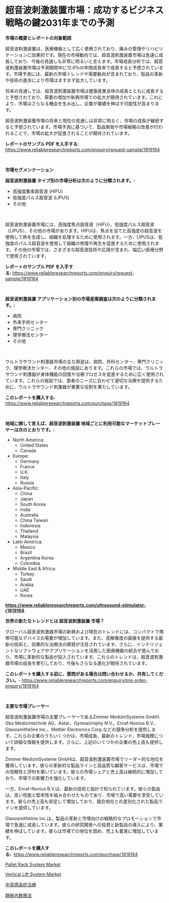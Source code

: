 <p><h1>超音波刺激装置市場：成功するビジネス戦略の鍵2031年までの予測</h1></p><p><strong>市場の概要とレポートの対象範囲</strong></p>
<p><p>超音波刺激装置は、医療機器として広く使用されており、痛みの管理やリハビリテーションに効果的です。現在の市場動向では、超音波刺激装置市場は急速に成長しており、今後の見通しも非常に明るいと言えます。市場成長分析では、超音波刺激装置市場は予測期間中に12.6％の年間成長率で成長すると予想されています。市場予測には、最新の市場トレンドや需要動向が含まれており、製品の革新や技術の進歩により市場はますます拡大しています。</p><p>将来の見通しでは、超音波刺激装置市場は健康産業全体の成長とともに成長すると予想されており、需要の増加や新興市場での拡大が期待されています。これにより、市場はさらなる機会を生み出し、企業が業績を伸ばす可能性が高まります。</p><p>超音波刺激装置市場の将来と現在の見通しは非常に明るく、市場の成長が継続すると予想されています。市場予測に基づいて、製品開発や市場戦略の改善が行われることで、市場の拡大が促進されることが期待されています。</p></p>
<p><strong>レポートのサンプル PDF を入手する:</strong> <a href="https://www.reliableresearchreports.com/enquiry/request-sample/1819164">https://www.reliableresearchreports.com/enquiry/request-sample/1819164</a></p>
<p>&nbsp;</p>
<p><strong>市場セグメンテーション</strong></p>
<p><strong>超音波刺激装置 タイプ別の市場分析は次のように分類されます。:</strong></p>
<p><ul><li>高強度集束超音波 (HIFU)</li><li>低強度パルス超音波 (LIPUS)</li><li>その他</li></ul></p>
<p>&nbsp;</p>
<p><p>超音波刺激装置市場には、高強度焦点超音波（HIFU）、低強度パルス超音波（LIPUS）、その他の市場があります。HIFUは、焦点を当てた高強度の超音波を使用して熱を生成し、組織を処理するために使用されます。一方、LIPUSは、低強度のパルス超音波を使用して組織の修復や再生を促進するために使用されます。その他の市場では、さまざまな超音波技術や応用が含まれ、幅広い医療分野で使用されています。</p></p>
<p><strong>レポートのサンプル PDF を入手する:</strong>&nbsp;<a href="https://www.reliableresearchreports.com/enquiry/request-sample/1819164">https://www.reliableresearchreports.com/enquiry/request-sample/1819164</a></p>
<p>&nbsp;</p>
<p><strong> 超音波刺激装置 アプリケーション別の市場産業調査は次のように分類されます。:</strong></p>
<p><ul><li>病院</li><li>外来手術センター</li><li>専門クリニック</li><li>理学療法センター</li><li>その他</li></ul></p>
<p>&nbsp;</p>
<p><p>ウルトラサウンド刺激器市場の主な用途は、病院、外科センター、専門クリニック、理学療法センター、その他の施設にあります。これらの市場では、ウルトラサウンド刺激器が身体機能の回復や治療プロセスを促進するために広く使用されています。これらの施設では、患者のニーズに合わせて適切な治療を提供するために、ウルトラサウンド刺激器が重要な役割を果たしています。</p></p>
<p><strong>このレポートを購入する:</strong>&nbsp; <a href="https://www.reliableresearchreports.com/purchase/1819164">https://www.reliableresearchreports.com/purchase/1819164</a></p>
<p>&nbsp;</p>
<p><strong>地域に関して言えば、超音波刺激装置 地域ごとに利用可能なマーケットプレーヤーは次のとおりです。:</strong></p>
<p><ul>
    <li>
        North America:
        <ul>
            <li>United States</li>
            <li>Canada</li>
        </ul>
    </li>
    <li>
        Europe:
        <ul>
            <li>Germany</li>
            <li>France</li>
            <li>U.K.</li>
            <li>Italy</li>
            <li>Russia</li>
        </ul>
    </li>
    <li>
        Asia-Pacific:
        <ul>
            <li>China</li>
            <li>Japan</li>
            <li>South Korea</li>
            <li>India</li>
            <li>Australia</li>
            <li>China Taiwan</li>
            <li>Indonesia</li>
            <li>Thailand</li>
            <li>Malaysia</li>
        </ul>
    </li>
    <li>
        Latin America:
        <ul>
            <li>Mexico</li>
            <li>Brazil</li>
            <li>Argentina Korea</li>
            <li>Colombia</li>
        </ul>
    </li>
    <li>
        Middle East & Africa:
        <ul>
            <li>Turkey</li>
            <li>Saudi</li>
            <li>Arabia</li>
            <li>UAE</li>
            <li>Korea</li>
        </ul>
    </li>
    </ul></p>
<p><strong><a href="https://www.reliableresearchreports.com/ultrasound-stimulator-r1819164">https://www.reliableresearchreports.com/ultrasound-stimulator-r1819164</a></strong>&nbsp;</p>
<p><strong>世界の新たなトレンドとは 超音波刺激装置 市場？</strong></p>
<p><p>グローバル超音波刺激器市場の新興および現在のトレンドには、コンパクトで携帯可能なデバイスの需要が増加しています。また、高解像度の画像を提供する最新の技術と、効果的な治療法の開発が注目されています。さらに、インテリジェントなソフトウェアやアプリケーションを活用した医療機器の統合が進んでおり、市場に革新的な製品が投入されています。これらのトレンドは、超音波刺激器市場の成長を牽引しており、今後もさらなる進化が期待されています。</p></p>
<p><strong>このレポートを購入する前に、質問がある場合は問い合わせるか、共有してください。</strong>- <a href="https://www.reliableresearchreports.com/enquiry/pre-order-enquiry/1819164">https://www.reliableresearchreports.com/enquiry/pre-order-enquiry/1819164</a></p>
<p>&nbsp;</p>
<p><strong>主要な市場プレーヤー</strong></p>
<p><p>超音波刺激装置市場の主要プレーヤーであるZimmer MedizinSysteme GmbH、Gbo Medizintechnik AG、Astar、GymnaUniphy N.V.、Enraf-Nonius B.V.、Glaxosmithkline Inc.、Mettler Electronics Corp.などの競争分析を提供します。これらの企業のうちいくつかは、市場成長、最新のトレンド、市場規模について詳細な情報を提供します。さらに、上記のいくつかの企業の売上高も提供します。</p><p>Zimmer MedizinSysteme GmbHは、超音波刺激装置市場でリーダー的な地位を獲得しています。彼らの革新的な製品ラインと高品質な顧客サービスは、市場での信頼性と評判を築いています。彼らの市場シェアと売上高は継続的に増加しており、市場での影響力を強化しています。</p><p>一方、Enraf-Nonius B.V.は、最新の技術と設計で知られています。彼らの製品は、高い性能と堅牢性を組み合わせたものであり、市場で高い需要を享受しています。彼らの売上高も安定して増加しており、競合他社との差別化された製品ラインを提供しています。</p><p>Glaxosmithkline Inc.は、製品の革新と市場向けの戦略的なプロモーションで市場で急速に成長しています。彼らの研究開発への投資と新製品の導入により、業績を伸ばしています。彼らは市場での地位を固め、売上も着実に増加しています。</p></p>
<p><strong>このレポートを購入する:</strong>&nbsp;&nbsp;<a href="https://www.reliableresearchreports.com/purchase/1819164">https://www.reliableresearchreports.com/purchase/1819164</a></p>
<p><p><a href="https://github.com/mbisetmhermsr/Market-Research-Report-List-2/blob/main/pallet-rack-system-market.md">Pallet Rack System Market</a></p><p><a href="https://github.com/zjyglelu/Market-Research-Report-List-2/blob/main/vertical-lift-system-market.md">Vertical Lift System Market</a></p><p><a href="https://github.com/RodHoppe07/Market-Research-Report-List-1/blob/main/496025929540.md">中耳感染症治療</a></p><p><a href="https://github.com/laurenreichert/Market-Research-Report-List-1/blob/main/410527829539.md">静脈内鉄療法</a></p></p>